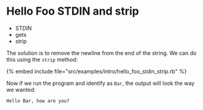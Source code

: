 # Hello Foo STDIN and strip


* STDIN
* gets
* strip


The solution is to remove the newline from the end of the string. We can do this using the `strip` method:


{% embed include file="src/examples/intro/hello_foo_stdin_strip.rb" %}

Now if we run the program and identify as `Bar`, the output will look the way we wanted:


```
Hello Bar, how are you?
```


